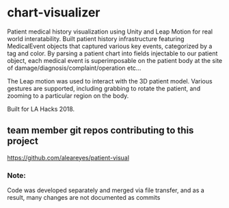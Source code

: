 # chart-visualizer
Patient medical history visualization using Unity and Leap Motion for real world interatability. Built patient history infrastructure featuring MedicalEvent objects that captured various key events, categorized by a tag and color. By parsing a patient chart into fields injectable to our patient object, each medical event is superimposable on the patient body at the site of damage/diagnosis/complaint/operation etc...

The Leap motion was used to interact with the 3D patient model. Various gestures are supported, including grabbing to rotate the patient, and zooming to a particular region on the body. 

Built for LA Hacks 2018.

## team member git repos contributing to this project
https://github.com/aleareyes/patient-visual

### Note:
Code was developed separately and merged via file transfer, and as a result, many changes are not documented as commits
